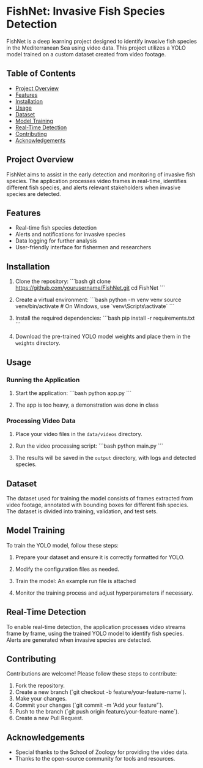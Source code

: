 
# FishNet: Invasive Fish Species Detection

FishNet is a deep learning project designed to identify invasive fish species in the Mediterranean Sea using video data. This project utilizes a YOLO model trained on a custom dataset created from video footage.

## Table of Contents
- [Project Overview](#project-overview)
- [Features](#features)
- [Installation](#installation)
- [Usage](#usage)
- [Dataset](#dataset)
- [Model Training](#model-training)
- [Real-Time Detection](#real-time-detection)
- [Contributing](#contributing)
- [Acknowledgements](#acknowledgements)

## Project Overview
FishNet aims to assist in the early detection and monitoring of invasive fish species. The application processes video frames in real-time, identifies different fish species, and alerts relevant stakeholders when invasive species are detected.

## Features
- Real-time fish species detection
- Alerts and notifications for invasive species
- Data logging for further analysis
- User-friendly interface for fishermen and researchers

## Installation
1. Clone the repository:
   \`\`\`bash
   git clone https://github.com/yourusername/FishNet.git
   cd FishNet
   \`\`\`

2. Create a virtual environment:
   \`\`\`bash
   python -m venv venv
   source venv/bin/activate  # On Windows, use \`venv\Scripts\activate\`
   \`\`\`

3. Install the required dependencies:
   \`\`\`bash
   pip install -r requirements.txt
   \`\`\`

4. Download the pre-trained YOLO model weights and place them in the `weights` directory.

## Usage
### Running the Application
1. Start the application:
   \`\`\`bash
   python app.py
   \`\`\`

2. The app is too heavy, a demonstration was done in class

### Processing Video Data
1. Place your video files in the `data/videos` directory.
2. Run the video processing script:
   \`\`\`bash
   python main.py
   \`\`\`

3. The results will be saved in the `output` directory, with logs and detected species.

## Dataset
The dataset used for training the model consists of frames extracted from video footage, annotated with bounding boxes for different fish species. The dataset is divided into training, validation, and test sets.

## Model Training
To train the YOLO model, follow these steps:

1. Prepare your dataset and ensure it is correctly formatted for YOLO.
2. Modify the configuration files as needed.
3. Train the model: An example run file is attached

4. Monitor the training process and adjust hyperparameters if necessary.

## Real-Time Detection
To enable real-time detection, the application processes video streams frame by frame, using the trained YOLO model to identify fish species. Alerts are generated when invasive species are detected.

## Contributing
Contributions are welcome! Please follow these steps to contribute:

1. Fork the repository.
2. Create a new branch (\`git checkout -b feature/your-feature-name\`).
3. Make your changes.
4. Commit your changes (\`git commit -m 'Add your feature'\`).
5. Push to the branch (\`git push origin feature/your-feature-name\`).
6. Create a new Pull Request.


## Acknowledgements
- Special thanks to the School of Zoology for providing the video data.
- Thanks to the open-source community for tools and resources.

